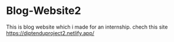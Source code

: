 # Blog-Website2
This is blog website which i made for an internship.
chech this site https://diptenduproject2.netlify.app/
